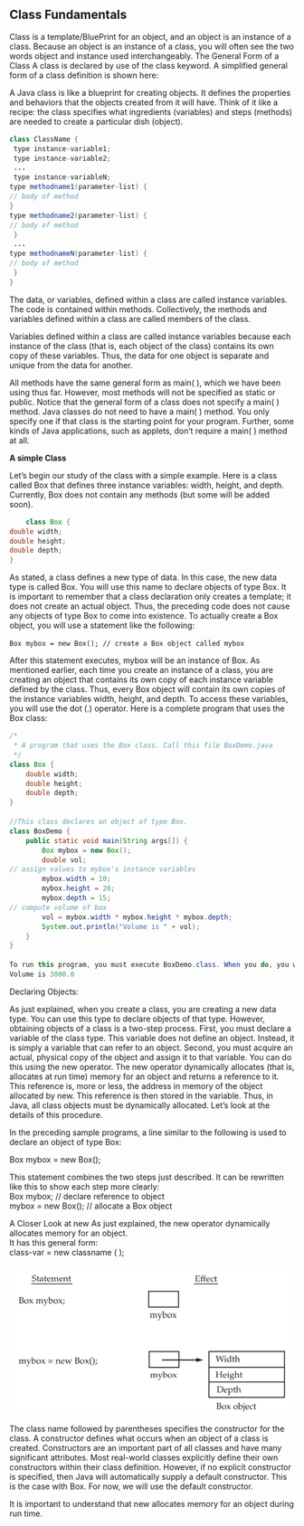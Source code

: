 ## Class Fundamentals

Class is a template/BluePrint for an object, and an object is an instance of a class. Because an object is an instance of a class, you will often see the two words object and instance used interchangeably.
The General Form of a Class
A class is declared by use of the class keyword. A simplified general form of a class definition is shown here:

A Java class is like a blueprint for creating objects. It defines the properties and behaviors that the objects created from it will have. Think of it like a recipe: the class specifies what ingredients (variables) and steps (methods) are needed to create a particular dish (object).  

```java
class ClassName { 
 type instance-variable1; 
 type instance-variable2;
 ... 
 type instance-variableN; 
type methodname1(parameter-list) { 
// body of method 
} 
type methodname2(parameter-list) { 
// body of method
 } 
 ... 
type methodnameN(parameter-list) { 
// body of method 
 }
}
```

The data, or variables, defined within a class are called instance variables. The code is contained within methods. Collectively, the methods and variables defined within a class are called members of the class.  

Variables defined within a class are called instance variables because each instance of the class (that is, each object of the class) contains its own copy of these variables. Thus, the data for one object is separate and unique from the data for another.  

All methods have the same general form as main( ), which we have been using thus far. However, most methods will not be specified as static or public. Notice that the general form of a class does not specify a main( ) method. Java classes do not need to have a main( ) method. You only specify one if that class is the starting point for your program. Further, some kinds of Java applications, such as applets, don’t require a main( ) method at all.  

**A simple Class**

Let’s begin our study of the class with a simple example. Here is a class called Box that defines three instance variables: width, height, and depth. Currently, Box does not contain any methods (but some will be added soon). 

```java
    class Box { 
double width; 
double height; 
double depth;
}
```
As stated, a class defines a new type of data. In this case, the new data type is called Box. You will use this name to declare objects of type Box. It is important to remember that a class declaration only creates a template; it does not create an actual object. Thus, the preceding code does not cause any objects of type Box to come into existence.
To actually create a Box object, you will use a statement like the following:


` Box mybox = new Box(); // create a Box object called mybox `

After this statement executes, mybox will be an instance of Box. As mentioned earlier, each time you create an instance of a class, you are creating an object that contains its own copy of each instance variable defined by the class. Thus, every Box object will contain its own copies of the instance variables width, height, and depth. To access these variables, you will use the dot (.) operator.
Here is a complete program that uses the Box class:

```java
/*
 * A program that uses the Box class. Call this file BoxDemo.java
 */
class Box {
	double width;
	double height;
	double depth;
}

//This class declares an object of type Box.
class BoxDemo {
	public static void main(String args[]) {
		Box mybox = new Box();
		double vol;
// assign values to mybox's instance variables
		mybox.width = 10;
		mybox.height = 20;
		mybox.depth = 15;
// compute volume of box
		vol = mybox.width * mybox.height * mybox.depth;
		System.out.println("Volume is " + vol);
	}
}

To run this program, you must execute BoxDemo.class. When you do, you will see the following output: 
Volume is 3000.0
```
Declaring Objects:

As just explained, when you create a class, you are creating a new data type. You can use this type to declare objects of that type. However, obtaining objects of a class is a two-step process. First, you must declare a variable of the class type. This variable does not define an object. Instead, it is simply a variable that can refer to an object. Second, you must acquire an actual, physical copy of the object and assign it to that variable. You can do this using the new operator. The new operator dynamically allocates (that is, allocates at run time) memory for an object and returns a reference to it. This reference is, more or less, the address in memory of the object allocated by new. This reference is then stored in the variable. Thus, in Java, all class objects must be dynamically allocated. Let’s look at the details of this procedure.  

In the preceding sample programs, a line similar to the following is used to declare an object of type Box:  

Box mybox = new Box();  

This statement combines the two steps just described. It can be rewritten like this to show each step more clearly:  
 Box mybox; // declare reference to object  
 mybox = new Box(); // allocate a Box object  

A Closer Look at new As just explained, the new operator dynamically allocates memory for an object.  
It has this general form:  
class-var = new classname ( );

![img.png](../Images/ObjectCreation.png)

The class name followed by parentheses specifies the constructor for the class. A constructor defines what occurs when an object of a class is created. Constructors are an important part of all classes and have many significant attributes. Most real-world classes explicitly define their own constructors within their class definition. However, if no explicit constructor is specified, then Java will automatically supply a default constructor. This is the case with Box. For now, we will use the default constructor.  

It is important to understand that new allocates memory for an object during run time.

